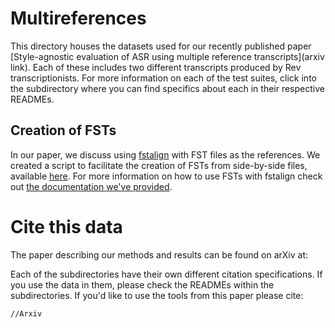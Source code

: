# Multireferences

This directory houses the datasets used for our recently published paper [Style-agnostic evaluation of ASR using multiple reference transcripts](arxiv link). Each of these includes two different transcripts produced by Rev transcriptionists. For more information on each of the test suites, click into the subdirectory where you can find specifics about each in their respective READMEs.

## Creation of FSTs
In our paper, we discuss using [fstalign](https://github.com/revdotcom/fstalign/tree/develop) with FST files as the references. We created a script to facilitate the creation of FSTs from side-by-side files, available [here](https://github.com/revdotcom/fstalign/tree/develop/tools/sbs2fst.py). For more information on how to use FSTs with fstalign check out [the documentation we've provided](https://github.com/revdotcom/fstalign/blob/develop/tools/README.md).

# Cite this data
The paper describing our methods and results can be found on arXiv at:

Each of the subdirectories have their own different citation specifications. If you use the data in them, please check the READMEs within the subdirectories.
If you'd like to use the tools from this paper please cite:
```
//Arxiv
```
